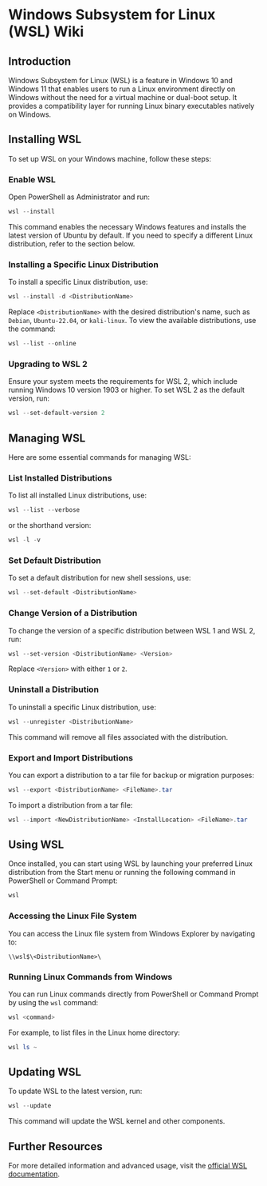 # Windows Subsystem for Linux (WSL) Wiki

## Introduction

Windows Subsystem for Linux (WSL) is a feature in Windows 10 and Windows 11 that enables users to run a Linux environment directly on Windows without the need for a virtual machine or dual-boot setup. It provides a compatibility layer for running Linux binary executables natively on Windows.

## Installing WSL

To set up WSL on your Windows machine, follow these steps:

### Enable WSL

Open PowerShell as Administrator and run:

```powershell
wsl --install
```

This command enables the necessary Windows features and installs the latest version of Ubuntu by default. If you need to specify a different Linux distribution, refer to the section below.

### Installing a Specific Linux Distribution

To install a specific Linux distribution, use:

```powershell
wsl --install -d <DistributionName>
```

Replace `<DistributionName>` with the desired distribution's name, such as `Debian`, `Ubuntu-22.04`, or `kali-linux`. To view the available distributions, use the command:

```powershell
wsl --list --online
```

### Upgrading to WSL 2

Ensure your system meets the requirements for WSL 2, which include running Windows 10 version 1903 or higher. To set WSL 2 as the default version, run:

```powershell
wsl --set-default-version 2
```

## Managing WSL

Here are some essential commands for managing WSL:

### List Installed Distributions

To list all installed Linux distributions, use:

```powershell
wsl --list --verbose
```

or the shorthand version:

```powershell
wsl -l -v
```

### Set Default Distribution

To set a default distribution for new shell sessions, use:

```powershell
wsl --set-default <DistributionName>
```

### Change Version of a Distribution

To change the version of a specific distribution between WSL 1 and WSL 2, run:

```powershell
wsl --set-version <DistributionName> <Version>
```

Replace `<Version>` with either `1` or `2`.

### Uninstall a Distribution

To uninstall a specific Linux distribution, use:

```powershell
wsl --unregister <DistributionName>
```

This command will remove all files associated with the distribution.

### Export and Import Distributions

You can export a distribution to a tar file for backup or migration purposes:

```powershell
wsl --export <DistributionName> <FileName>.tar
```

To import a distribution from a tar file:

```powershell
wsl --import <NewDistributionName> <InstallLocation> <FileName>.tar
```

## Using WSL

Once installed, you can start using WSL by launching your preferred Linux distribution from the Start menu or running the following command in PowerShell or Command Prompt:

```powershell
wsl
```

### Accessing the Linux File System

You can access the Linux file system from Windows Explorer by navigating to:

```
\\wsl$\<DistributionName>\
```

### Running Linux Commands from Windows

You can run Linux commands directly from PowerShell or Command Prompt by using the `wsl` command:

```powershell
wsl <command>
```

For example, to list files in the Linux home directory:

```powershell
wsl ls ~
```

## Updating WSL

To update WSL to the latest version, run:

```powershell
wsl --update
```

This command will update the WSL kernel and other components.

## Further Resources

For more detailed information and advanced usage, visit the [official WSL documentation](https://docs.microsoft.com/en-us/windows/wsl/).
